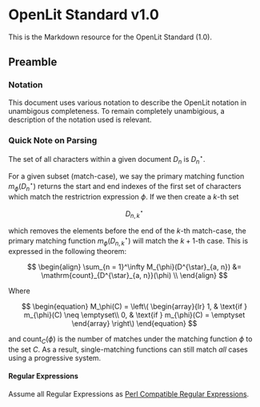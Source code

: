 # OpenLit Standard v1.0

This is the Markdown resource for the OpenLit Standard (1.0).

## Preamble

### Notation

This document uses various notation to describe the OpenLit notation in unambigous completeness. To remain completely unambigious, a description of the notation used is
relevant. 

### Quick Note on Parsing

The set of all characters within a given document $D_n$ is $D^{\star}_n$.


For a given subset (match-case), we say the primary matching function $m_{\phi}(D^{\star}_n)$ returns the start and end indexes of the first set of characters which match the restrictrion expression $\phi$. If we then create a $k$-th set 

$$D^{\star}_{n, k}$$

which removes the elements before the end of the $k$-th match-case, the primary matching function $m_{\phi}(D^{\star}_{n, k})$ will match the $k+1$-th case. This is expressed in the following theorem:

$$
\begin{align}
\sum_{n = 1}^\infty M_{\phi}(D^{\star}_{a, n}) &= \mathrm{count}_{D^{\star}_{a, n}}(\phi) \\
\end{align}
$$

Where

$$
\begin{equation}
M_\phi(C) =
\left\(
    \begin{array}{lr}
        1, & \text{if } m_{\phi}(C) \neq \emptyset\\
        0, & \text{if } m_{\phi}(C) = \emptyset
    \end{array}
\right\)
\end{equation}
$$

and $\mathrm{count}_C(\phi)$ is the number of matches under the matching function $\phi$ to the set $C$. As a result, single-matching functions can still match *all* cases using a progressive system.

#### Regular Expressions

Assume all Regular Expressions as [Perl Compatible Regular Expressions](https://pcre.org). 
